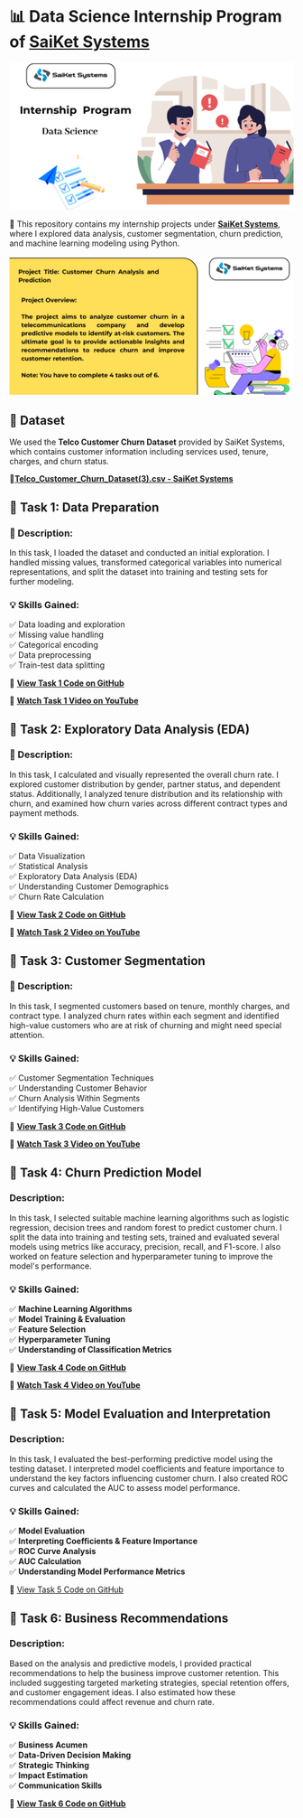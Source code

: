 # 📊 Data Science Internship Program of [SaiKet Systems](https://www.linkedin.com/company/saiket-systems/)

![image](https://github.com/jcdumlao14/Data-Science-Internship-Program-SKS/blob/main/SKS-%20intern.png
)

💼 This repository contains my internship projects under **[SaiKet Systems]( https://www.linkedin.com/company/saiket-systems/
)**, where I explored data analysis, customer segmentation, churn prediction, and machine learning modeling using Python.


![image](https://github.com/jcdumlao14/Data-Science-Internship-Program-SKS/blob/main/project%20title.png
)

## 📂 Dataset

We used the **Telco Customer Churn Dataset** provided by SaiKet Systems, which contains customer information including services used, tenure, charges, and churn status.

**🔗[Telco_Customer_Churn_Dataset(3).csv - SaiKet Systems](https://drive.google.com/file/d/1bHNFyCPHPhM3ma6EYXWerRvS101GUQZp/view?usp=drive_link)**

## 🔹 Task 1: Data Preparation

### 📝 Description:

In this task, I loaded the dataset and conducted an initial exploration. I handled missing values, transformed categorical variables into numerical representations, and split the dataset into training and testing sets for further modeling.

### 💡 Skills Gained:
✅ Data loading and exploration  
✅ Missing value handling  
✅ Categorical encoding  
✅ Data preprocessing  
✅ Train-test data splitting

📁 **[ View Task 1 Code  on GitHub](https://github.com/jcdumlao14/Data-Science-Internship-Program-SKS/blob/main/Task_1_Data_Preparation.ipyn)**

🎥 **[Watch Task 1 Video on YouTube](https://youtu.be/gQU-FuoHpf0)**


## 🔹 Task 2: Exploratory Data Analysis (EDA)

### 📝 Description:

In this task, I calculated and visually represented the overall churn rate. I explored customer distribution by gender, partner status, and dependent status. Additionally, I analyzed tenure distribution and its relationship with churn, and examined how churn varies across different contract types and payment methods.

### 💡 Skills Gained:
✅ Data Visualization  
✅ Statistical Analysis  
✅ Exploratory Data Analysis (EDA)  
✅ Understanding Customer Demographics  
✅ Churn Rate Calculation


 📁 **[View Task 2 Code on GitHub](https://github.com/jcdumlao14/Data-Science-Internship-Program-SKS/blob/main/Task_2_Exploratory_Data_Analysis_(EDA).ipynb)**

 🎥 **[Watch Task 2 Video on YouTube]( https://youtu.be/KkqsrAgcd6A)**

## 🔹 Task 3: Customer Segmentation

### 📝 Description:

In this task, I segmented customers based on tenure, monthly charges, and contract type. I analyzed churn rates within each segment and identified high-value customers who are at risk of churning and might need special attention.

### 💡 Skills Gained:
✅ Customer Segmentation Techniques  
✅ Understanding Customer Behavior  
✅ Churn Analysis Within Segments  
✅ Identifying High-Value Customers


📁 **[View Task 3 Code on GitHub](https://github.com/jcdumlao14/Data-Science-Internship-Program-SKS/blob/main/Task_3_Customer_Segmentation.ipynb)**

🎥 **[Watch Task 3 Video on YouTube](https://youtu.be/s5FIeTx0Uyc)**

## 🔹 Task 4: Churn Prediction Model

### Description:

In this task, I selected suitable machine learning algorithms such as logistic regression, decision trees and random forest to predict customer churn. I split the data into training and testing sets, trained and evaluated several models using metrics like accuracy, precision, recall, and F1-score. I also worked on feature selection and hyperparameter tuning to improve the model's performance.

<h3 align="left">💡 Skills Gained:</h3>
<p align="left">
✅ <strong>Machine Learning Algorithms</strong><br>
✅ <strong>Model Training & Evaluation</strong><br>
✅ <strong>Feature Selection</strong><br>
✅ <strong>Hyperparameter Tuning</strong><br>
✅ <strong>Understanding of Classification Metrics</strong>
</p>
 
📁 **[View Task 4 Code on GitHub](https://github.com/jcdumlao14/Data-Science-Internship-Program-SKS/blob/main/Task_4_Churn_Prediction_Model.ipynb)**

🎥 **[Watch Task 4 Video on YouTube](https://youtu.be/36UzNrthTUs)**


## 🔹 Task 5: Model Evaluation and Interpretation

### Description:

In this task, I evaluated the best-performing predictive model using the testing dataset. I interpreted model coefficients and feature importance to understand the key factors influencing customer churn. I also created ROC curves and calculated the AUC to assess model performance.

<h3 align="left">💡 Skills Gained:</h3>
<p align="left">
✅ <strong>Model Evaluation</strong><br>
✅ <strong>Interpreting Coefficients & Feature Importance</strong><br>
✅ <strong>ROC Curve Analysis</strong><br>
✅ <strong>AUC Calculation</strong><br>
✅ <strong>Understanding Model Performance Metrics</strong>
</p>

📂 [View Task 5 Code on GitHub](https://github.com/jcdumlao14/Data-Science-Internship-Program-SKS/blob/main/Task_5_Model_Evaluation_and_Interpretation.ipynb)

## 🔹 Task 6: Business Recommendations

### Description:
Based on the analysis and predictive models, I provided practical recommendations to help the business improve customer retention. This included suggesting targeted marketing strategies, special retention offers, and customer engagement ideas. I also estimated how these recommendations could affect revenue and churn rate.

<h3 align="left">💡 Skills Gained:</h3>
<p align="left">
✅ <strong>Business Acumen</strong><br>
✅ <strong>Data-Driven Decision Making</strong><br>
✅ <strong>Strategic Thinking</strong><br>
✅ <strong>Impact Estimation</strong><br>
✅ <strong>Communication Skills</strong>
</p>

📂 **[View Task 6 Code on GitHub](https://github.com/jcdumlao14/Data-Science-Internship-Program-SKS/blob/main/Task_6_Business_Recommendations.ipynb)**
